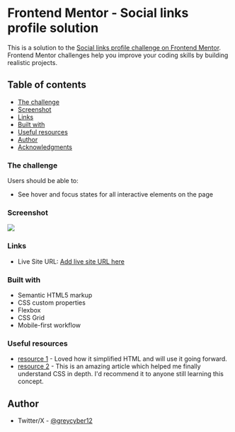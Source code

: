 # Frontend Mentor - Social links profile solution

This is a solution to the [Social links profile challenge on Frontend Mentor](https://www.frontendmentor.io/challenges/social-links-profile-UG32l9m6dQ). Frontend Mentor challenges help you improve your coding skills by building realistic projects. 

## Table of contents

  - [The challenge](#the-challenge)
  - [Screenshot](#screenshot)
  - [Links](#links)
  - [Built with](#built-with)
  - [Useful resources](#useful-resources)
- [Author](#author)
- [Acknowledgments](#acknowledgments)


### The challenge

Users should be able to:

- See hover and focus states for all interactive elements on the page

### Screenshot

![](/Social-links-main-profile/design/destkop-design.jpg)


### Links

- Live Site URL: [Add live site URL here](https://your-live-site-url.com)

### Built with

- Semantic HTML5 markup
- CSS custom properties
- Flexbox
- CSS Grid
- Mobile-first workflow

### Useful resources

- [resource 1](https://developer.mozilla.org/en-US/docs/Web/HTML) - Loved how it simplified HTML and will use it going forward.
- [resource 2](https://developer.mozilla.org/en-US/docs/Web/CSS) - This is an amazing article which helped me finally understand CSS in depth. I'd recommend it to anyone still learning this concept.

## Author

- Twitter/X - [@greycyber12](https://twitter.com/GreyCyber12)
